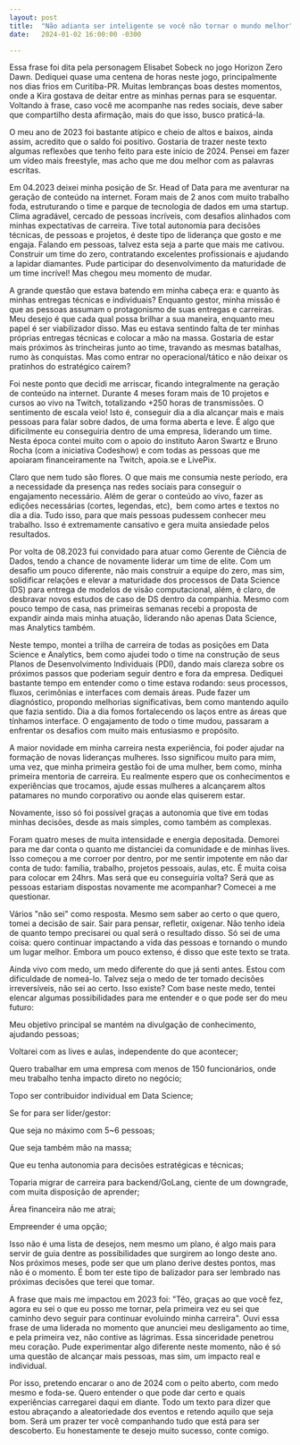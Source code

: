 ```yaml
---
layout: post
title:  "Não adianta ser inteligente se você não tornar o mundo melhor"
date:   2024-01-02 16:00:00 -0300

---
```

Essa frase foi dita pela personagem Elisabet Sobeck no jogo Horizon Zero Dawn. Dediquei quase uma centena de horas neste jogo, principalmente nos dias frios em Curitiba-PR. Muitas lembranças boas destes momentos, onde a Kira gostava de deitar entre as minhas pernas para se esquentar. Voltando à frase, caso você me acompanhe nas redes sociais, deve saber que compartilho desta afirmação, mais do que isso, busco praticá-la.

O meu ano de 2023 foi bastante atípico e cheio de altos e baixos, ainda assim, acredito que o saldo foi positivo. Gostaria de trazer neste texto algumas reflexões que tenho feito para este início de 2024. Pensei em fazer um vídeo mais freestyle, mas acho que me dou melhor com as palavras escritas.

Em 04.2023 deixei minha posição de Sr. Head of Data para me aventurar na geração de conteúdo na internet. Foram mais de 2 anos com muito trabalho foda, estruturando o time e parque de tecnologia de dados em uma startup. Clima agradável, cercado de pessoas incríveis, com desafios alinhados com minhas expectativas de carreira. Tive total autonomia para decisões técnicas, de pessoas e projetos, é deste tipo de liderança que gosto e me engaja. Falando em pessoas, talvez esta seja a parte que mais me cativou. Construir um time do zero, contratando excelentes profissionais e ajudando a lapidar diamantes. Pude participar do desenvolvimento da maturidade de um time incrível! Mas chegou meu momento de mudar.

A grande questão que estava batendo em minha cabeça era: e quanto às minhas entregas técnicas e individuais? Enquanto gestor, minha missão é que as pessoas assumam o protagonismo de suas entregas e carreiras. Meu desejo é que cada qual possa brilhar a sua maneira, enquanto meu papel é ser viabilizador disso. Mas eu estava sentindo falta de ter minhas próprias entregas técnicas e colocar a mão na massa. Gostaria de estar mais próximos às trincheiras junto ao time, travando as mesmas batalhas, rumo às conquistas. Mas como entrar no operacional/tático e não deixar os pratinhos do estratégico caírem?

Foi neste ponto que decidi me arriscar, ficando integralmente na geração de conteúdo na internet. Durante 4 meses foram mais de 10 projetos e cursos ao vivo na Twitch, totalizando +250 horas de transmissões. O sentimento de escala veio! Isto é, conseguir dia a dia alcançar mais e mais pessoas para falar sobre dados, de uma forma aberta e leve. É algo que dificilmente eu conseguiria dentro de uma empresa, liderando um time. Nesta época contei muito com o apoio do instituto Aaron Swartz e Bruno Rocha (com a iniciativa Codeshow) e com todas as pessoas que me apoiaram financeiramente na Twitch, apoia.se e LivePix.

Claro que nem tudo são flores. O que mais me consumia neste período, era a necessidade da presença nas redes sociais para conseguir o engajamento necessário. Além de gerar o conteúdo ao vivo, fazer as edições necessárias (cortes, legendas, etc), bem como artes e textos no dia a dia. Tudo isso, para que mais pessoas pudessem conhecer meu trabalho. Isso é extremamente cansativo e gera muita ansiedade pelos resultados.

Por volta de 08.2023 fui convidado para atuar como Gerente de Ciência de Dados, tendo a chance de novamente liderar um time de elite. Com um desafio um pouco diferente, não mais construir a equipe do zero, mas sim, solidificar relações e elevar a maturidade dos processos de Data Science (DS) para entrega de modelos de visão computacional, além, é claro, de desbravar novos estudos de caso de DS dentro da companhia. Mesmo com pouco tempo de casa, nas primeiras semanas recebi a proposta de expandir ainda mais minha atuação, liderando não apenas Data Science, mas Analytics também.

Neste tempo, montei a trilha de carreira de todas as posições em Data Science e Analytics, bem como ajudei todo o time na construção de seus Planos de Desenvolvimento Individuais (PDI), dando mais clareza sobre os próximos passos que poderiam seguir dentro e fora da empresa. Dediquei bastante tempo em entender como o time estava rodando: seus processos, fluxos, cerimônias e interfaces com demais áreas. Pude fazer um diagnóstico, propondo melhorias significativas, bem como mantendo aquilo que fazia sentido. Dia a dia fomos fortalecendo os laços entre as áreas que tínhamos interface. O engajamento de todo o time mudou, passaram a enfrentar os desafios com muito mais entusiasmo e propósito.

A maior novidade em minha carreira nesta experiência, foi poder ajudar na formação de novas lideranças mulheres. Isso significou muito para mim, uma vez, que minha primeira gestão foi de uma mulher, bem como, minha primeira mentoria de carreira. Eu realmente espero que os conhecimentos e experiências que trocamos, ajude essas mulheres a alcançarem altos patamares no mundo corporativo ou aonde elas quiserem estar.

Novamente, isso só foi possível graças a autonomia que tive em todas minhas decisões, desde as mais simples, como também as complexas.

Foram quatro meses de muita intensidade e energia depositada. Demorei para me dar conta o quanto me distanciei da comunidade e de minhas lives. Isso começou a me corroer por dentro, por me sentir impotente em não dar conta de tudo: família, trabalho, projetos pessoais, aulas, etc. É muita coisa para colocar em 24hrs. Mas será que eu conseguiria volta? Será que as pessoas estariam dispostas novamente me acompanhar? Comecei a me questionar.

Vários "não sei" como resposta. Mesmo sem saber ao certo o que quero, tomei a decisão de sair. Sair para pensar, refletir, oxigenar. Não tenho ideia de quanto tempo precisarei ou qual será o resultado disso. Só sei de uma coisa: quero continuar impactando a vida das pessoas e tornando o mundo um lugar melhor. Embora um pouco extenso, é disso que este texto se trata.

Ainda vivo com medo, um medo diferente do que já senti antes. Estou com dificuldade de nomeá-lo. Talvez seja o medo de ter tomado decisões irreversíveis, não sei ao certo. Isso existe? Com base neste medo, tentei elencar algumas possibilidades para me entender e o que pode ser do meu futuro:

Meu objetivo principal se mantém na divulgação de conhecimento, ajudando pessoas;

Voltarei com as lives e aulas, independente do que acontecer;

Quero trabalhar em uma empresa com menos de 150 funcionários, onde meu trabalho tenha impacto direto no negócio;

Topo ser contribuidor individual em Data Science;

Se for para ser líder/gestor: 

Que seja no máximo com 5~6 pessoas;

Que seja também mão na massa;

Que eu tenha autonomia para decisões estratégicas e técnicas;

Toparia migrar de carreira para backend/GoLang, ciente de um downgrade, com muita disposição de aprender;

Área financeira não me atrai;

Empreender é uma opção;

Isso não é uma lista de desejos, nem mesmo um plano, é algo mais para servir de guia dentre as possibilidades que surgirem ao longo deste ano. Nos próximos meses, pode ser que um plano derive destes pontos, mas não é o momento. É bom ter este tipo de balizador para ser lembrado nas próximas decisões que terei que tomar.

A frase que mais me impactou em 2023 foi: "Téo, graças ao que você fez, agora eu sei o que eu posso me tornar, pela primeira vez eu sei que caminho devo seguir para continuar evoluindo minha carreira". Ouvi essa frase de uma liderada no momento que anunciei meu desligamento ao time, e pela primeira vez, não contive as lágrimas. Essa sinceridade penetrou meu coração. Pude experimentar algo diferente neste momento, não é só uma questão de alcançar mais pessoas, mas sim, um impacto real e individual.

Por isso, pretendo encarar o ano de 2024 com o peito aberto, com medo mesmo e foda-se. Quero entender o que pode dar certo e quais experiências carregarei daqui em diante. Todo um texto para dizer que estou abraçando a aleatoriedade dos eventos e retendo aquilo que seja bom. Será um prazer ter você companhando tudo que está para ser descoberto. Eu honestamente te desejo muito sucesso, conte comigo.